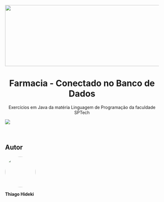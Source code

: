 <img src="https://fgp.dev/static/media/JavaDevelopmentBanner.0fa10828.jpg" height="200px" width="1100px">
<h1 align="center">Farmacia - Conectado no Banco de Dados</h1> 
<p align="center">Exercícios em Java da matéria Linguagem de Programação da faculdade SPTech</p>
<div>
<img src="https://img.shields.io/badge/Made%20with-Java-1f425f.svg">
</div>
<br/><br/>
<h2>Autor</h2>
<div>
<img style="border-radius: 100%;" src="https://avatars.githubusercontent.com/u/111136206?v=4" width="100px;" alt=""/><br/><p>       <b>Thiago Hideki</b></p>
</div>
